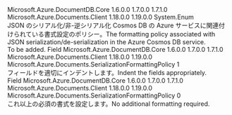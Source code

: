 <Type Name="SerializationFormattingPolicy" FullName="Microsoft.Azure.Documents.SerializationFormattingPolicy">
  <TypeSignature Language="C#" Value="public enum SerializationFormattingPolicy" />
  <TypeSignature Language="ILAsm" Value=".class public auto ansi sealed SerializationFormattingPolicy extends System.Enum" />
  <TypeSignature Language="DocId" Value="T:Microsoft.Azure.Documents.SerializationFormattingPolicy" />
  <TypeSignature Language="VB.NET" Value="Public Enum SerializationFormattingPolicy" />
  <TypeSignature Language="F#" Value="type SerializationFormattingPolicy = " />
  <AssemblyInfo>
    <AssemblyName>Microsoft.Azure.DocumentDB.Core</AssemblyName>
    <AssemblyVersion>1.6.0.0</AssemblyVersion>
    <AssemblyVersion>1.7.0.0</AssemblyVersion>
    <AssemblyVersion>1.7.1.0</AssemblyVersion>
  </AssemblyInfo>
  <AssemblyInfo>
    <AssemblyName>Microsoft.Azure.Documents.Client</AssemblyName>
    <AssemblyVersion>1.18.0.0</AssemblyVersion>
    <AssemblyVersion>1.19.0.0</AssemblyVersion>
  </AssemblyInfo>
  <Base>
    <BaseTypeName>System.Enum</BaseTypeName>
  </Base>
  <Docs>
    <summary>
            <span data-ttu-id="3a529-101">JSON のシリアル化/非-逆シリアル化 Cosmos DB の Azure サービスに関連付けられている書式設定のポリシー。</span><span class="sxs-lookup"><span data-stu-id="3a529-101">The formatting policy associated with JSON serialization/de-serialization in the Azure Cosmos DB service.</span></span>
            </summary>
    <remarks>To be added.</remarks>
  </Docs>
  <Members>
    <Member MemberName="Indented">
      <MemberSignature Language="C#" Value="Indented" />
      <MemberSignature Language="ILAsm" Value=".field public static literal valuetype Microsoft.Azure.Documents.SerializationFormattingPolicy Indented = int32(1)" />
      <MemberSignature Language="DocId" Value="F:Microsoft.Azure.Documents.SerializationFormattingPolicy.Indented" />
      <MemberSignature Language="VB.NET" Value="Indented" />
      <MemberSignature Language="F#" Value="Indented = 1" Usage="Microsoft.Azure.Documents.SerializationFormattingPolicy.Indented" />
      <MemberType>Field</MemberType>
      <AssemblyInfo>
        <AssemblyName>Microsoft.Azure.DocumentDB.Core</AssemblyName>
        <AssemblyVersion>1.6.0.0</AssemblyVersion>
        <AssemblyVersion>1.7.0.0</AssemblyVersion>
        <AssemblyVersion>1.7.1.0</AssemblyVersion>
      </AssemblyInfo>
      <AssemblyInfo>
        <AssemblyName>Microsoft.Azure.Documents.Client</AssemblyName>
        <AssemblyVersion>1.18.0.0</AssemblyVersion>
        <AssemblyVersion>1.19.0.0</AssemblyVersion>
      </AssemblyInfo>
      <ReturnValue>
        <ReturnType>Microsoft.Azure.Documents.SerializationFormattingPolicy</ReturnType>
      </ReturnValue>
      <MemberValue>1</MemberValue>
      <Docs>
        <summary>
            <span data-ttu-id="3a529-102">フィールドを適切にインデントします。</span><span class="sxs-lookup"><span data-stu-id="3a529-102">Indent the fields appropriately.</span></span>
            </summary>
      </Docs>
    </Member>
    <Member MemberName="None">
      <MemberSignature Language="C#" Value="None" />
      <MemberSignature Language="ILAsm" Value=".field public static literal valuetype Microsoft.Azure.Documents.SerializationFormattingPolicy None = int32(0)" />
      <MemberSignature Language="DocId" Value="F:Microsoft.Azure.Documents.SerializationFormattingPolicy.None" />
      <MemberSignature Language="VB.NET" Value="None" />
      <MemberSignature Language="F#" Value="None = 0" Usage="Microsoft.Azure.Documents.SerializationFormattingPolicy.None" />
      <MemberType>Field</MemberType>
      <AssemblyInfo>
        <AssemblyName>Microsoft.Azure.DocumentDB.Core</AssemblyName>
        <AssemblyVersion>1.6.0.0</AssemblyVersion>
        <AssemblyVersion>1.7.0.0</AssemblyVersion>
        <AssemblyVersion>1.7.1.0</AssemblyVersion>
      </AssemblyInfo>
      <AssemblyInfo>
        <AssemblyName>Microsoft.Azure.Documents.Client</AssemblyName>
        <AssemblyVersion>1.18.0.0</AssemblyVersion>
        <AssemblyVersion>1.19.0.0</AssemblyVersion>
      </AssemblyInfo>
      <ReturnValue>
        <ReturnType>Microsoft.Azure.Documents.SerializationFormattingPolicy</ReturnType>
      </ReturnValue>
      <MemberValue>0</MemberValue>
      <Docs>
        <summary> 
            <span data-ttu-id="3a529-103">これ以上の必須の書式を設定します。</span><span class="sxs-lookup"><span data-stu-id="3a529-103">No additional formatting required.</span></span>
            </summary>
      </Docs>
    </Member>
  </Members>
</Type>